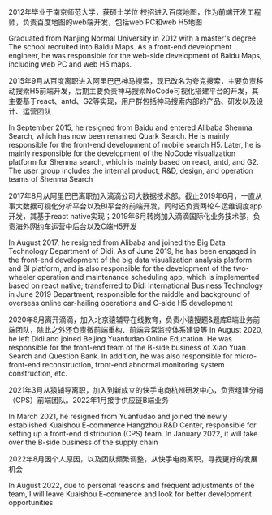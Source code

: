 
2012年毕业于南京师范大学，获硕士学位
校招进入百度地图，作为前端开发工程师，负责百度地图的web端开发，包括web PC和web H5地图

Graduated from Nanjing Normal University in 2012 with a master's degree
The school recruited into Baidu Maps. As a front-end development engineer, he was responsible for the web-side development of Baidu Maps, including web PC and web H5 maps.

2015年9月从百度离职进入阿里巴巴神马搜索，现已改名为夸克搜索，主要负责移动搜索H5前端开发，后期主要负责神马搜索NoCode可视化搭建平台的开发，其主要基于react、antd、G2等实现，用户群包括神马搜索内部的产品、研发以及设计、运营团队

In September 2015, he resigned from Baidu and entered Alibaba Shenma Search, which has now been renamed Quark Search. He is mainly responsible for the front-end development of mobile search H5. Later, he is mainly responsible for the development of the NoCode visualization platform for Shenma search, which is mainly based on react, antd, and G2. The user group includes the internal product, R&D, design, and operation teams of Shenma Search

2017年8月从阿里巴巴离职加入滴滴公司大数据技术部。截止2019年6月，一直从事大数据可视化分析平台以及BI平台的前端开发，同时还负责两轮车运维调度app开发，其基于react native实现；2019年6月转岗加入滴滴国际化业务技术部，负责海外网约车运营中后台以及C端H5开发

In August 2017, he resigned from Alibaba and joined the Big Data Technology Department of Didi. As of June 2019, he has been engaged in the front-end development of the big data visualization analysis platform and BI platform, and is also responsible for the development of the two-wheeler operation and maintenance scheduling app, which is implemented based on react native; transferred to Didi International Business Technology in June 2019 Department, responsible for the middle and background of overseas online car-hailing operations and C-side H5 development

2020年8月离开滴滴，加入北京猿辅导在线教育，负责小猿搜题&题库B端业务前端团队，除此之外还负责微前端重构、前端异常监控体系建设等
In August 2020, he left Didi and joined Beijing Yuanfudao Online Education. He was responsible for the front-end team of the B-side business of Xiao Yuan Search and Question Bank. In addition, he was also responsible for micro-front-end reconstruction, front-end abnormal monitoring system construction, etc.

2021年3月从猿辅导离职，加入到新成立的快手电商杭州研发中心，负责组建分销（CPS）前端团队。2022年1月接手供应链B端业务

In March 2021, he resigned from Yuanfudao and joined the newly established Kuaishou E-commerce Hangzhou R&D Center, responsible for setting up a front-end distribution (CPS) team. In January 2022, it will take over the B-side business of the supply chain

2022年8月因个人原因，以及团队频繁调整，从快手电商离职，寻找更好的发展机会

In August 2022, due to personal reasons and frequent adjustments of the team, I will leave Kuaishou E-commerce and look for better development opportunities